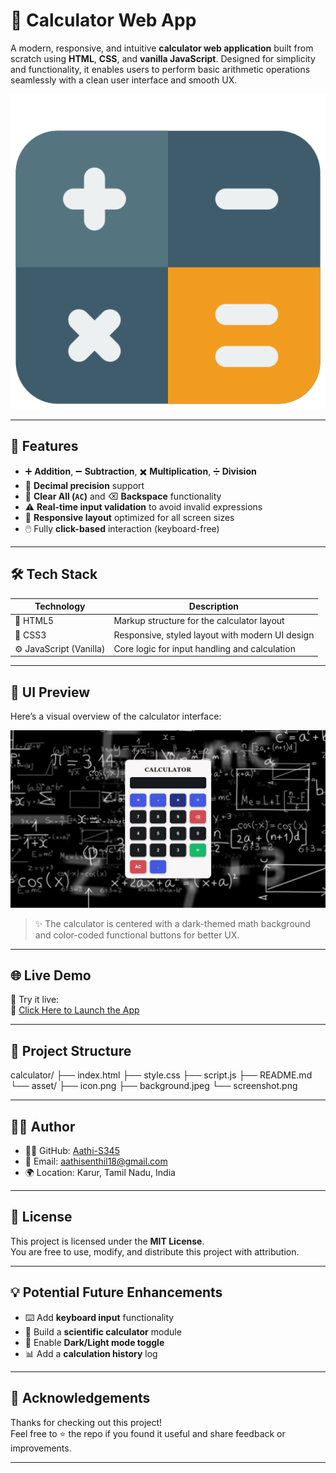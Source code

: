 # 🧮 Calculator Web App

A modern, responsive, and intuitive **calculator web application** built from scratch using **HTML**, **CSS**, and **vanilla JavaScript**. Designed for simplicity and functionality, it enables users to perform basic arithmetic operations seamlessly with a clean user interface and smooth UX.

![App Icon](asset/icon.png)

---

## 🚀 Features

- ➕ **Addition**, ➖ **Subtraction**, ✖️ **Multiplication**, ➗ **Division**
- 🔢 **Decimal precision** support
- 🧹 **Clear All (`AC`)** and ⌫ **Backspace** functionality
- ⚠️ **Real-time input validation** to avoid invalid expressions
- 📱 **Responsive layout** optimized for all screen sizes
- 🖱️ Fully **click-based** interaction (keyboard-free)

---

## 🛠️ Tech Stack

| Technology | Description |
|------------|-------------|
| 🧱 HTML5 | Markup structure for the calculator layout |
| 🎨 CSS3 | Responsive, styled layout with modern UI design |
| ⚙️ JavaScript (Vanilla) | Core logic for input handling and calculation |

---

## 📸 UI Preview

Here’s a visual overview of the calculator interface:

![Screenshot](asset/screenshot.png)

> ✨ The calculator is centered with a dark-themed math background and color-coded functional buttons for better UX.

---

## 🌐 Live Demo

🎯 Try it live:  
🔗 [Click Here to Launch the App](https://Aathi-S345.github.io/calculator)

---

## 📁 Project Structure

calculator/
├── index.html
├── style.css
├── script.js
├── README.md
└── asset/
├── icon.png
├── background.jpeg
└── screenshot.png 


---

## 🧑‍💻 Author

- 👨‍💻 GitHub: [Aathi-S345](https://github.com/Aathi-S345)
- 📧 Email: aathisenthil18@gmail.com
- 🌍 Location: Karur, Tamil Nadu, India

---

## 📄 License

This project is licensed under the **MIT License**.  
You are free to use, modify, and distribute this project with attribution.

---

## 💡 Potential Future Enhancements

- ⌨️ Add **keyboard input** functionality
- 🧮 Build a **scientific calculator** module
- 🌙 Enable **Dark/Light mode toggle**
- 📊 Add a **calculation history** log

---

## 🙌 Acknowledgements

Thanks for checking out this project!  
Feel free to ⭐️ the repo if you found it useful and share feedback or improvements.

---





